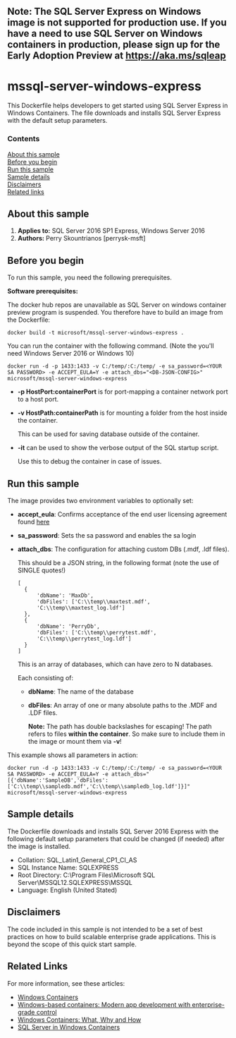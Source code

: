 ## Note: The SQL Server Express on Windows image is not supported for production use. If you have a need to use SQL Server on Windows containers in production, please sign up for the Early Adoption Preview at https://aka.ms/sqleap

# mssql-server-windows-express
This Dockerfile helps developers to get started using SQL Server Express in Windows Containers. The file downloads and installs SQL Server Express with the default setup parameters.

### Contents

[About this sample](#about-this-sample)<br/>
[Before you begin](#before-you-begin)<br/>
[Run this sample](#run-this-sample)<br/>
[Sample details](#sample-details)<br/>
[Disclaimers](#disclaimers)<br/>
[Related links](#related-links)<br/>

<a name=about-this-sample></a>

## About this sample

1. **Applies to:** SQL Server 2016 SP1 Express, Windows Server 2016
5. **Authors:** Perry Skountrianos [perrysk-msft]

<a name=before-you-begin></a>

## Before you begin

To run this sample, you need the following prerequisites.

**Software prerequisites:**

The docker hub repos are unavailable as SQL Server on windows container preview program is suspended. You therefore have to build an image from the Dockerfile:

````
docker build -t microsoft/mssql-server-windows-express .
````

You can run the container with the following command.
(Note the you'll need Windows Server 2016 or Windows 10)

````
docker run -d -p 1433:1433 -v C:/temp/:C:/temp/ -e sa_password=<YOUR SA PASSWORD> -e ACCEPT_EULA=Y -e attach_dbs="<DB-JSON-CONFIG>" microsoft/mssql-server-windows-express
````

- **-p HostPort:containerPort** is for port-mapping a container network port to a host port.
- **-v HostPath:containerPath** is for mounting a folder from the host inside the container.

  This can be used for saving database outside of the container.

- **-it** can be used to show the verbose output of the SQL startup script.

  Use this to debug the container in case of issues.

<a name=run-this-sample></a>

## Run this sample

The image provides two environment variables to optionally set: </br>
- **accept_eula**: Confirms acceptance of the end user licensing agreement found [here](http://go.microsoft.com/fwlink/?LinkId=746388)
- **sa_password**: Sets the sa password and enables the sa login
- **attach_dbs**: The configuration for attaching custom DBs (.mdf, .ldf files).

  This should be a JSON string, in the following format (note the use of SINGLE quotes!)
  ```
  [
	{
		'dbName': 'MaxDb',
		'dbFiles': ['C:\\temp\\maxtest.mdf',
		'C:\\temp\\maxtest_log.ldf']
	},
	{
		'dbName': 'PerryDb',
		'dbFiles': ['C:\\temp\\perrytest.mdf',
		'C:\\temp\\perrytest_log.ldf']
	}
  ]
  ```

  This is an array of databases, which can have zero to N databases.

  Each consisting of:
  - **dbName**: The name of the database
  - **dbFiles**: An array of one or many absolute paths to the .MDF and .LDF files.

	**Note:**
	The path has double backslashes for escaping!
	The path refers to files **within the container**. So make sure to include them in the image or mount them via **-v**!


This example shows all parameters in action:
```
docker run -d -p 1433:1433 -v C:/temp/:C:/temp/ -e sa_password=<YOUR SA PASSWORD> -e ACCEPT_EULA=Y -e attach_dbs="[{'dbName':'SampleDB','dbFiles':['C:\\temp\\sampledb.mdf','C:\\temp\\sampledb_log.ldf']}]" microsoft/mssql-server-windows-express
```

<a name=sample-details></a>

## Sample details

The Dockerfile downloads and installs SQL Server 2016 Express with the following default setup parameters that could be changed (if needed) after the image is installed.
- Collation: SQL_Latin1_General_CP1_CI_AS
- SQL Instance Name: SQLEXPRESS
- Root Directory: C:\Program Files\Microsoft SQL Server\MSSQL12.SQLEXPRESS\MSSQL
- Language: English (United Stated)

<a name=disclaimers></a>

## Disclaimers
The code included in this sample is not intended to be a set of best practices on how to build scalable enterprise grade applications. This is beyond the scope of this quick start sample.

<a name=related-links></a>

## Related Links
<!-- Links to more articles. Remember to delete "en-us" from the link path. -->

For more information, see these articles:
- [Windows Containers](https://msdn.microsoft.com/en-us/virtualization/windowscontainers/about/about_overview)
- [Windows-based containers: Modern app development with enterprise-grade control](https://www.youtube.com/watch?v=Ryx3o0rD5lY&feature=youtu.be)
- [Windows Containers: What, Why and How](https://channel9.msdn.com/Events/Build/2015/2-704)
- [SQL Server in Windows Containers](https://blogs.msdn.microsoft.com/sqlserverstorageengine/2016/03/21/sql-server-in-windows-containers/#comments)
